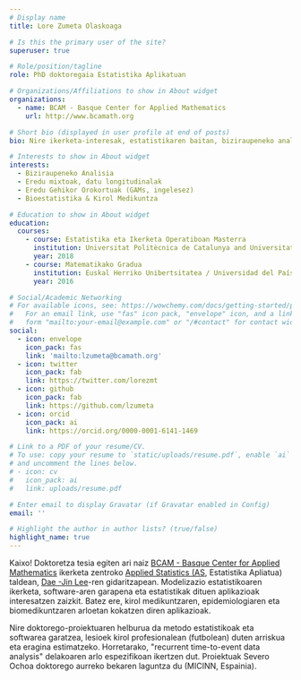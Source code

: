 ```yaml
---
# Display name
title: Lore Zumeta Olaskoaga

# Is this the primary user of the site?
superuser: true

# Role/position/tagline
role: PhD doktoregaia Estatistika Aplikatuan

# Organizations/Affiliations to show in About widget
organizations:
  - name: BCAM - Basque Center for Applied Mathematics
    url: http://www.bcamath.org

# Short bio (displayed in user profile at end of posts)
bio: Nire ikerketa-interesak, estatistikaren baitan, biziraupeneko analisia, eredu mixtoak eta GAM ereduak dira.

# Interests to show in About widget
interests:
  - Biziraupeneko Analisia
  - Eredu mixtoak, datu longitudinalak
  - Eredu Gehikor Orokortuak (GAMs, ingelesez)
  - Bioestatistika & Kirol Medikuntza 

# Education to show in About widget
education:
  courses:
    - course: Estatistika eta Ikerketa Operatiboan Masterra
      institution: Universitat Politècnica de Catalunya and Universitat de Barcelona (UPC and UB)
      year: 2018
    - course: Matematikako Gradua
      institution: Euskal Herriko Unibertsitatea / Universidad del País Vasco (UPV/EHU) 
      year: 2016

# Social/Academic Networking
# For available icons, see: https://wowchemy.com/docs/getting-started/page-builder/#icons
#   For an email link, use "fas" icon pack, "envelope" icon, and a link in the
#   form "mailto:your-email@example.com" or "/#contact" for contact widget.
social:
  - icon: envelope
    icon_pack: fas
    link: 'mailto:lzumeta@bcamath.org'
  - icon: twitter
    icon_pack: fab
    link: https://twitter.com/lorezmt
  - icon: github
    icon_pack: fab
    link: https://github.com/lzumeta
  - icon: orcid
    icon_pack: ai
    link: https://orcid.org/0000-0001-6141-1469

# Link to a PDF of your resume/CV.
# To use: copy your resume to `static/uploads/resume.pdf`, enable `ai` icons in `params.toml`,
# and uncomment the lines below.
# - icon: cv
#   icon_pack: ai
#   link: uploads/resume.pdf

# Enter email to display Gravatar (if Gravatar enabled in Config)
email: ''

# Highlight the author in author lists? (true/false)
highlight_name: true
---
```


Kaixo! Doktoretza tesia egiten ari naiz [BCAM - Basque Center for Applied Mathematics](http://www.bcamath.org) ikerketa zentroko [Applied Statistics (AS](https://www.bcamath.org/en/research/areas/ds/as), Estatistika Apliatua) taldean, [Dae -Jin Lee](http://idaejin.github.io)-ren gidaritzapean. Modelizazio estatistikoaren ikerketa, software-aren garapena eta estatistikak dituen aplikazioak interesatzen zaizkit. Batez ere, kirol medikuntzaren, epidemiologiaren eta biomedikuntzaren arloetan kokatzen diren aplikazioak.

Nire doktorego-proiektuaren helburua da metodo estatistikoak eta softwarea garatzea, lesioek kirol profesionalean (futbolean) duten arriskua eta eragina estimatzeko. Horretarako, "recurrent time-to-event data analysis" delakoaren arlo espezifikoan ikertzen dut. Proiektuak Severo Ochoa doktorego aurreko bekaren laguntza du (MICINN, Espainia).

[comment]: <> ({{< icon name="download" pack="fas" >}} Download my {{< staticref "uploads/demo_resume.pdf" "newtab" >}}resumé{{< /staticref >}}.)
